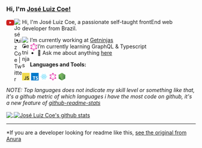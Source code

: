 ### Hi, I'm [José Luiz Coe!](https://www.joseluizcoe.com)

<p>
  <a href="https://youtube.com/joseluizcoe">
    <img align="left" alt="José Luiz Coe | Twitter" width="21px" src="https://raw.githubusercontent.com/joseluizcoe/joseluizcoe/master/assets/youtube.png" />
  </a>
  <a href="https://twitter.com/joseluizcoe">
    <img align="left" alt="José Luiz Coe | Twitter" width="21px" src="https://raw.githubusercontent.com/joseluizcoe/joseluizcoe/master/assets/twitter.svg" />
  </a>
</p>

Hi, I'm José Luiz Coe, a passionate self-taught frontEnd web developer from Brazil.

- <img align="left" alt="Getninjas" width="21px" src="https://avatars3.githubusercontent.com/u/1795097?s=21" /> I’m currently working at [Getninjas](https://github.com/getninjas)
- <img align="left" height="20" src="https://raw.githubusercontent.com/github/explore/5c058a388828bb5fde0bcafd4bc867b5bb3f26f3/topics/graphql/graphql.png"> I’m currently learning GraphQL & Typescript
- 💬 Ask me about anything [here](https://github.com/joseluizcoe/joseluizcoe/issues)

**Languages and Tools:**  

<code><img height="20" src="https://raw.githubusercontent.com/github/explore/80688e429a7d4ef2fca1e82350fe8e3517d3494d/topics/javascript/javascript.png"></code>
<code><img height="20" src="https://raw.githubusercontent.com/github/explore/80688e429a7d4ef2fca1e82350fe8e3517d3494d/topics/typescript/typescript.png"></code>
<code><img height="20" src="https://raw.githubusercontent.com/github/explore/80688e429a7d4ef2fca1e82350fe8e3517d3494d/topics/react/react.png"></code>
<code><img height="20" src="https://raw.githubusercontent.com/github/explore/5c058a388828bb5fde0bcafd4bc867b5bb3f26f3/topics/graphql/graphql.png"></code>
<code><img height="20" src="https://raw.githubusercontent.com/github/explore/80688e429a7d4ef2fca1e82350fe8e3517d3494d/topics/nodejs/nodejs.png"></code>    

<!--- 
  if you have forked this to use on your profile, 
  Change the `github-readme-stats.anuraghazra1.vercel.app` to `github-readme-stats.vercel.app` 
--->

<!-- Change the `github-readme-stats.anuraghazra1.vercel.app` to `github-readme-stats.vercel.app`  -->

*NOTE: Top languages does not indicate my skill level or something like that, it's a github metric of which languages i have the most code on github, it's a new feature of [github-readme-stats](https://github.com/anuraghazra/github-readme-stats)*

<a href="https://github.com/joseluizcoe/github-readme-stats">
  <!-- Change the `github-readme-stats.anuraghazra1.vercel.app` to `github-readme-stats.vercel.app`  -->
  <img align="center" src="https://github-readme-stats.vercel.app/api/top-langs/?username=joseluizcoe&theme=default" />
</a>
<a href="https://github.com/joseluizcoe/github-readme-stats">
  <img align="center" src="https://github-readme-stats.vercel.app/api?username=joseluizcoe&show_icons=true&theme=default&line_height=27" alt="José Luiz Coe's github stats" />
</a>


___
*If you are a developer looking for readme like this, [see the original from Anura](https://github.com/anuraghazra/anuraghazra)
